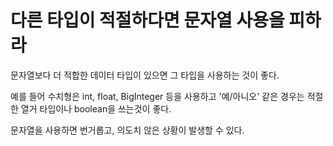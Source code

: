 # 다른 타입이 적절하다면 문자열 사용을 피하라

문자열보다 더 적합한 데이터 타입이 있으면 그 타입을 사용하는 것이 좋다.

예를 들어 수치형은 int, float, BigInteger 등을 사용하고 '예/아니오' 같은 경우는 적절한 열거 타입이나 boolean을 쓰는것이 좋다.

문자열을 사용하면 번거롭고, 의도치 않은 상황이 발생할 수 있다.

